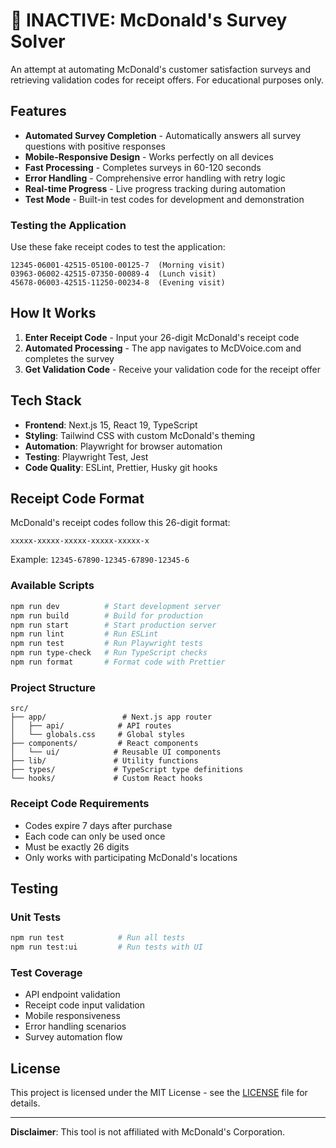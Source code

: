 # 🍟 INACTIVE: McDonald's Survey Solver

An attempt at automating McDonald's customer satisfaction surveys and retrieving validation codes for receipt offers. For educational purposes only.

## Features

- **Automated Survey Completion** - Automatically answers all survey questions with positive responses
- **Mobile-Responsive Design** - Works perfectly on all devices  
- **Fast Processing** - Completes surveys in 60-120 seconds
- **Error Handling** - Comprehensive error handling with retry logic
- **Real-time Progress** - Live progress tracking during automation
- **Test Mode** - Built-in test codes for development and demonstration

### Testing the Application

Use these fake receipt codes to test the application:

```
12345-06001-42515-05100-00125-7  (Morning visit)
03963-06002-42515-07350-00089-4  (Lunch visit)
45678-06003-42515-11250-00234-8  (Evening visit)
```

## How It Works

1. **Enter Receipt Code** - Input your 26-digit McDonald's receipt code
2. **Automated Processing** - The app navigates to McDVoice.com and completes the survey
3. **Get Validation Code** - Receive your validation code for the receipt offer

## Tech Stack

- **Frontend**: Next.js 15, React 19, TypeScript
- **Styling**: Tailwind CSS with custom McDonald's theming
- **Automation**: Playwright for browser automation
- **Testing**: Playwright Test, Jest
- **Code Quality**: ESLint, Prettier, Husky git hooks

## Receipt Code Format

McDonald's receipt codes follow this 26-digit format:
```
xxxxx-xxxxx-xxxxx-xxxxx-xxxxx-x
```

Example: `12345-67890-12345-67890-12345-6`


### Available Scripts

```bash
npm run dev          # Start development server
npm run build        # Build for production
npm run start        # Start production server
npm run lint         # Run ESLint
npm run test         # Run Playwright tests
npm run type-check   # Run TypeScript checks
npm run format       # Format code with Prettier
```

### Project Structure

```
src/
├── app/                 # Next.js app router
│   ├── api/            # API routes
│   └── globals.css     # Global styles
├── components/         # React components
│   └── ui/            # Reusable UI components
├── lib/               # Utility functions
├── types/             # TypeScript type definitions
└── hooks/             # Custom React hooks
```

### Receipt Code Requirements
- Codes expire 7 days after purchase
- Each code can only be used once
- Must be exactly 26 digits
- Only works with participating McDonald's locations

## Testing

### Unit Tests
```bash
npm run test            # Run all tests
npm run test:ui         # Run tests with UI
```

### Test Coverage
- API endpoint validation
- Receipt code input validation
- Mobile responsiveness
- Error handling scenarios
- Survey automation flow


## License

This project is licensed under the MIT License - see the [LICENSE](LICENSE) file for details.

---

**Disclaimer**: This tool is not affiliated with McDonald's Corporation. 
